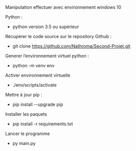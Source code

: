 Manipulation effectuer avec environnement windows 10

Python :
  - python version 3.5 ou supérieur

Récupérer le code source sur le repository Github :
  -  git clone https://github.com/Nathroma/Second-Projet.git

Generer l’environnement virtuel python :
  - python -m venv env

Activer environnement virtuelle 
  -  ./env/scripts/activate

Mettre à jour pip :
  -  pip install --upgrade pip

Installer les paquets
  - pip install -r requirements.txt

Lancer le programme 
  - py main.py
